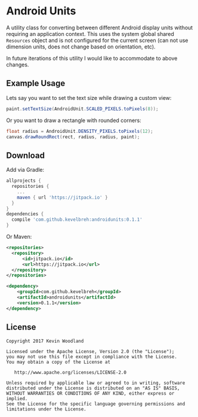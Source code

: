 Android Units
==========

A utility class for converting between different Android display units without requiring an
application context. This uses the system global shared `Resources` object and is not configured for
the current screen (can not use dimension units, does not change based on orientation, etc).

In future iterations of this utility I would like to accommodate to above changes.



Example Usage
-------------

Lets say you want to set the text size while drawing a custom view:
```java
paint.setTextSize(AndroidUnit.SCALED_PIXELS.toPixels(8));
```

Or you want to draw a rectangle with rounded corners:
```java
float radius = AndroidUnit.DENSITY_PIXELS.toPixels(12);
canvas.drawRoundRect(rect, radius, radius, paint);
```


Download
--------

Add via Gradle:


```groovy
allprojects {
  repositories {
    ...
    maven { url 'https://jitpack.io' }
  }
}
dependencies {
  compile 'com.github.kevelbreh:androidunits:0.1.1'
}
```

Or Maven:

```xml
<repositories>
  <repository>
      <id>jitpack.io</id>
      <url>https://jitpack.io</url>
  </repository>
</repositories>

<dependency>
    <groupId>com.github.kevelbreh</groupId>
    <artifactId>androidunits</artifactId>
    <version>0.1.1</version>
</dependency>

```

License
-------

    Copyright 2017 Kevin Woodland

    Licensed under the Apache License, Version 2.0 (the "License");
    you may not use this file except in compliance with the License.
    You may obtain a copy of the License at

       http://www.apache.org/licenses/LICENSE-2.0

    Unless required by applicable law or agreed to in writing, software
    distributed under the License is distributed on an "AS IS" BASIS,
    WITHOUT WARRANTIES OR CONDITIONS OF ANY KIND, either express or implied.
    See the License for the specific language governing permissions and
    limitations under the License.

